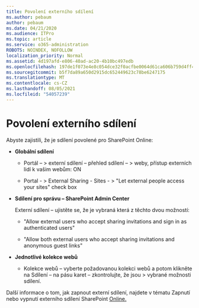 ```yaml
---
title: Povolení externího sdílení
ms.author: pebaum
author: pebaum
ms.date: 04/21/2020
ms.audience: ITPro
ms.topic: article
ms.service: o365-administration
ROBOTS: NOINDEX, NOFOLLOW
localization_priority: Normal
ms.assetid: 4d197afd-e806-40ad-ac20-4b10bc497edb
ms.openlocfilehash: 197de1f073e4e8c054dce32f0acfbe0064d61ca606b759d4ff45e0bc8a4b5cab
ms.sourcegitcommit: b5f7da89a650d2915dc652449623c78be6247175
ms.translationtype: MT
ms.contentlocale: cs-CZ
ms.lasthandoff: 08/05/2021
ms.locfileid: "54057239"
---
```

# <a name="enable-external-sharing"></a>Povolení externího sdílení

 Abyste zajistili, že je sdílení povolené pro SharePoint Online:
  
- **Globální sdílení**
    
  - Portál – \> externí sdílení – přehled sdílení – \> weby, přístup externích lidí k vašim webům: ON
    
  - Portal - \> External Sharing - Sites - \> "Let external people access your sites" check box
    
- **Sdílení pro správu – SharePoint Admin Center**
    
    Externí sdílení – ujistěte se, že je vybraná která z těchto dvou možností:
    
  - "Allow external users who accept sharing invitations and sign in as authenticated users"
    
  - "Allow both external users who accept sharing invitations and anonymous guest links"
    
- **Jednotlivé kolekce webů**
    
  - Kolekce webů – vyberte požadovanou kolekci webů a potom klikněte na Sdílení – na pásu karet – zkontrolujte, že jsou \> vybrané možnosti sdílení.
    
Další informace o tom, jak zapnout externí sdílení, najdete v tématu Zapnutí nebo vypnutí externího sdílení SharePoint [Online.](https://go.microsoft.com/fwlink/?linkid=2047681&amp;clcid=0x409)
  


